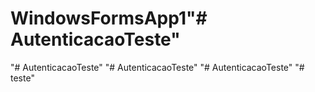 # WindowsFormsApp1"# AutenticacaoTeste" 
"# AutenticacaoTeste" 
"# AutenticacaoTeste" 
"# AutenticacaoTeste" 
"# teste" 
